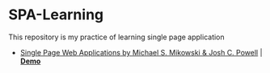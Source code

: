 # SPA-Learning

This repository is my practice of learning single page application

- [Single Page Web Applications by Michael S. Mikowski & Josh C. Powell](https://github.com/ryuzheng/SPA-Learning/tree/master/SPA)  |  **[Demo](http://codewith.love/SPA-Learning/SPA/spa.html)**
